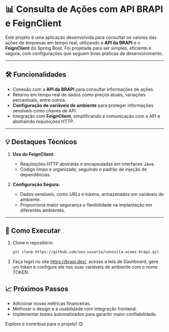 # 📊 Consulta de Ações com API BRAPI e FeignClient  

Este projeto é uma aplicação desenvolvida para consultar os valores das ações de empresas em tempo real, utilizando a **API da BRAPI** e o **FeignClient** do Spring Boot. Foi projetada para ser simples, eficiente e segura, com configurações que seguem boas práticas de desenvolvimento.

---

## 🛠️ Funcionalidades  
- Conexão com a **API da BRAPI** para consultar informações de ações.  
- Retorno em tempo real de dados como preços atuais, variações percentuais, entre outros.  
- **Configuração de variáveis de ambiente** para proteger informações sensíveis como chaves de API.  
- Integração com **FeignClient**, simplificando a comunicação com a API e abstraindo requisições HTTP.  

---

## 💡 Destaques Técnicos  
1. **Uso do FeignClient:**  
   - Requisições HTTP abstratas e encapsuladas em interfaces Java.  
   - Código limpo e organizado, seguindo o padrão de injeção de dependências.  
   
2. **Configuração Segura:**  
   - Dados sensíveis, como URLs e tokens, armazenados em variáveis de ambiente.  
   - Proporciona maior segurança e flexibilidade na implantação em diferentes ambientes.

---

## 🌟 Como Executar  
1. Clone o repositório:  
   ```bash
   git clone https://github.com/seu-usuario/consulta-acoes-brapi.git

2. Faça login no site https://brapi.dev/, acesse a tela de Dashboard, gere um token e configure ele nas suas variáveis de ambiente com o nome TOKEN. 

## 📈 Próximos Passos  

- Adicionar novas métricas financeiras.  
- Melhorar o design e a usabilidade com integração frontend.  
- Implementar testes automatizados para garantir maior confiabilidade.  

Explore e contribua para o projeto! 😊  
